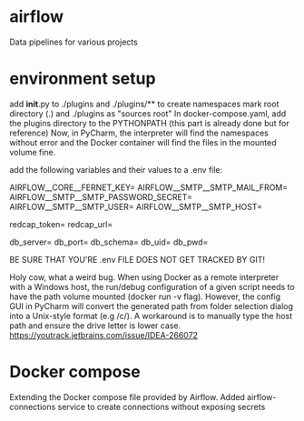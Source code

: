 # airflow
Data pipelines for various projects

# environment setup
add __init__.py to ./plugins and ./plugins/** to create namespaces
mark root directory (.) and ./plugins as "sources root"
In docker-compose.yaml, add the plugins directory to the PYTHONPATH (this part is already done but for reference)
Now, in PyCharm, the interpreter will find the namespaces without error and the Docker container will find the files
in the mounted volume fine.

add the following variables and their values to a .env file:

AIRFLOW__CORE__FERNET_KEY=
AIRFLOW__SMTP__SMTP_MAIL_FROM=
AIRFLOW__SMTP__SMTP_PASSWORD_SECRET=
AIRFLOW__SMTP__SMTP_USER=
AIRFLOW__SMTP__SMTP_HOST=

redcap_token=
redcap_url=

db_server=
db_port=
db_schema=
db_uid=
db_pwd=

BE SURE THAT YOU'RE .env FILE DOES NOT GET TRACKED BY GIT!

Holy cow, what a weird bug. When using Docker as a remote interpreter with a Windows host, the run/debug configuration
of a given script needs to have the path volume mounted (docker run -v flag). However, the config GUI in PyCharm will
convert the generated path from folder selection dialog into a Unix-style format (e.g /c/). A workaround is to manually 
type the host path and ensure the drive letter is lower case.
https://youtrack.jetbrains.com/issue/IDEA-266072

# Docker compose
Extending the Docker compose file provided by Airflow.
Added airflow-connections service to create connections without exposing secrets